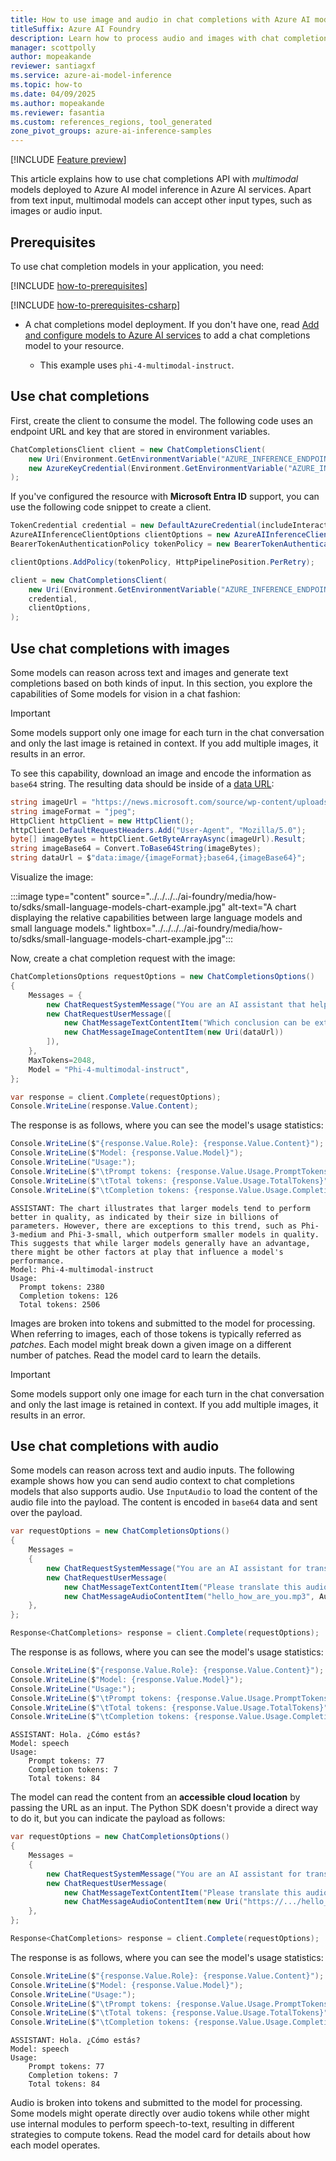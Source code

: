 ```yaml
---
title: How to use image and audio in chat completions with Azure AI model inference
titleSuffix: Azure AI Foundry
description: Learn how to process audio and images with chat completions models with Azure AI model inference
manager: scottpolly
author: mopeakande
reviewer: santiagxf
ms.service: azure-ai-model-inference
ms.topic: how-to
ms.date: 04/09/2025
ms.author: mopeakande
ms.reviewer: fasantia
ms.custom: references_regions, tool_generated
zone_pivot_groups: azure-ai-inference-samples
---
```


[!INCLUDE [Feature preview](~/reusable-content/ce-skilling/azure/includes/ai-studio/includes/feature-preview.md)]

This article explains how to use chat completions API with _multimodal_ models deployed to Azure AI model inference in Azure AI services. Apart from text input, multimodal models can accept other input types, such as images or audio input.

## Prerequisites

To use chat completion models in your application, you need:

[!INCLUDE [how-to-prerequisites](../how-to-prerequisites.md)]

[!INCLUDE [how-to-prerequisites-csharp](../how-to-prerequisites-csharp.md)]

* A chat completions model deployment. If you don't have one, read [Add and configure models to Azure AI services](../../how-to/create-model-deployments.md) to add a chat completions model to your resource.

    * This example uses `phi-4-multimodal-instruct`.

## Use chat completions

First, create the client to consume the model. The following code uses an endpoint URL and key that are stored in environment variables.


```csharp
ChatCompletionsClient client = new ChatCompletionsClient(
    new Uri(Environment.GetEnvironmentVariable("AZURE_INFERENCE_ENDPOINT")),
    new AzureKeyCredential(Environment.GetEnvironmentVariable("AZURE_INFERENCE_CREDENTIAL")),
);
```

If you've configured the resource with **Microsoft Entra ID** support, you can use the following code snippet to create a client.


```csharp
TokenCredential credential = new DefaultAzureCredential(includeInteractiveCredentials: true);
AzureAIInferenceClientOptions clientOptions = new AzureAIInferenceClientOptions();
BearerTokenAuthenticationPolicy tokenPolicy = new BearerTokenAuthenticationPolicy(credential);

clientOptions.AddPolicy(tokenPolicy, HttpPipelinePosition.PerRetry);

client = new ChatCompletionsClient(
    new Uri(Environment.GetEnvironmentVariable("AZURE_INFERENCE_ENDPOINT")),
    credential,
    clientOptions,
);
```

## Use chat completions with images

Some models can reason across text and images and generate text completions based on both kinds of input. In this section, you explore the capabilities of Some models for vision in a chat fashion:

> [!IMPORTANT]
> Some models support only one image for each turn in the chat conversation and only the last image is retained in context. If you add multiple images, it results in an error.

To see this capability, download an image and encode the information as `base64` string. The resulting data should be inside of a [data URL](https://developer.mozilla.org/en-US/docs/Web/HTTP/Basics_of_HTTP/Data_URLs):


```csharp
string imageUrl = "https://news.microsoft.com/source/wp-content/uploads/2024/04/The-Phi-3-small-language-models-with-big-potential-1-1900x1069.jpg";
string imageFormat = "jpeg";
HttpClient httpClient = new HttpClient();
httpClient.DefaultRequestHeaders.Add("User-Agent", "Mozilla/5.0");
byte[] imageBytes = httpClient.GetByteArrayAsync(imageUrl).Result;
string imageBase64 = Convert.ToBase64String(imageBytes);
string dataUrl = $"data:image/{imageFormat};base64,{imageBase64}";
```

Visualize the image:

:::image type="content" source="../../../../ai-foundry/media/how-to/sdks/small-language-models-chart-example.jpg" alt-text="A chart displaying the relative capabilities between large language models and small language models." lightbox="../../../../ai-foundry/media/how-to/sdks/small-language-models-chart-example.jpg":::

Now, create a chat completion request with the image:


```csharp
ChatCompletionsOptions requestOptions = new ChatCompletionsOptions()
{
    Messages = {
        new ChatRequestSystemMessage("You are an AI assistant that helps people find information."),
        new ChatRequestUserMessage([
            new ChatMessageTextContentItem("Which conclusion can be extracted from the following chart?"),
            new ChatMessageImageContentItem(new Uri(dataUrl))
        ]),
    },
    MaxTokens=2048,
    Model = "Phi-4-multimodal-instruct",
};

var response = client.Complete(requestOptions);
Console.WriteLine(response.Value.Content);
```

The response is as follows, where you can see the model's usage statistics:


```csharp
Console.WriteLine($"{response.Value.Role}: {response.Value.Content}");
Console.WriteLine($"Model: {response.Value.Model}");
Console.WriteLine("Usage:");
Console.WriteLine($"\tPrompt tokens: {response.Value.Usage.PromptTokens}");
Console.WriteLine($"\tTotal tokens: {response.Value.Usage.TotalTokens}");
Console.WriteLine($"\tCompletion tokens: {response.Value.Usage.CompletionTokens}");
```

```console
ASSISTANT: The chart illustrates that larger models tend to perform better in quality, as indicated by their size in billions of parameters. However, there are exceptions to this trend, such as Phi-3-medium and Phi-3-small, which outperform smaller models in quality. This suggests that while larger models generally have an advantage, there might be other factors at play that influence a model's performance.
Model: Phi-4-multimodal-instruct
Usage: 
  Prompt tokens: 2380
  Completion tokens: 126
  Total tokens: 2506
```

Images are broken into tokens and submitted to the model for processing. When referring to images, each of those tokens is typically referred as *patches*. Each model might break down a given image on a different number of patches. Read the model card to learn the details.

> [!IMPORTANT]
> Some models support only one image for each turn in the chat conversation and only the last image is retained in context. If you add multiple images, it results in an error.

## Use chat completions with audio

Some models can reason across text and audio inputs. The following example shows how you can send audio context to chat completions models that also supports audio. Use `InputAudio` to load the content of the audio file into the payload. The content is encoded in `base64` data and sent over the payload.

```csharp
var requestOptions = new ChatCompletionsOptions()
{
    Messages =
    {
        new ChatRequestSystemMessage("You are an AI assistant for translating and transcribing audio clips."),
        new ChatRequestUserMessage(
            new ChatMessageTextContentItem("Please translate this audio snippet to spanish."),
            new ChatMessageAudioContentItem("hello_how_are_you.mp3", AudioContentFormat.Mp3),
    },
};

Response<ChatCompletions> response = client.Complete(requestOptions);
```

The response is as follows, where you can see the model's usage statistics:

```csharp
Console.WriteLine($"{response.Value.Role}: {response.Value.Content}");
Console.WriteLine($"Model: {response.Value.Model}");
Console.WriteLine("Usage:");
Console.WriteLine($"\tPrompt tokens: {response.Value.Usage.PromptTokens}");
Console.WriteLine($"\tTotal tokens: {response.Value.Usage.TotalTokens}");
Console.WriteLine($"\tCompletion tokens: {response.Value.Usage.CompletionTokens}");
```

```console
ASSISTANT: Hola. ¿Cómo estás?
Model: speech
Usage:
    Prompt tokens: 77
    Completion tokens: 7
    Total tokens: 84
```

The model can read the content from an **accessible cloud location** by passing the URL as an input. The Python SDK doesn't provide a direct way to do it, but you can indicate the payload as follows:

```csharp
var requestOptions = new ChatCompletionsOptions()
{
    Messages =
    {
        new ChatRequestSystemMessage("You are an AI assistant for translating and transcribing audio clips."),
        new ChatRequestUserMessage(
            new ChatMessageTextContentItem("Please translate this audio snippet to spanish."),
            new ChatMessageAudioContentItem(new Uri("https://.../hello_how_are_you.mp3"))),
    },
};

Response<ChatCompletions> response = client.Complete(requestOptions);
```

The response is as follows, where you can see the model's usage statistics:

```csharp
Console.WriteLine($"{response.Value.Role}: {response.Value.Content}");
Console.WriteLine($"Model: {response.Value.Model}");
Console.WriteLine("Usage:");
Console.WriteLine($"\tPrompt tokens: {response.Value.Usage.PromptTokens}");
Console.WriteLine($"\tTotal tokens: {response.Value.Usage.TotalTokens}");
Console.WriteLine($"\tCompletion tokens: {response.Value.Usage.CompletionTokens}");
```

```console
ASSISTANT: Hola. ¿Cómo estás?
Model: speech
Usage:
    Prompt tokens: 77
    Completion tokens: 7
    Total tokens: 84
```

Audio is broken into tokens and submitted to the model for processing. Some models might operate directly over audio tokens while other might use internal modules to perform speech-to-text, resulting in different strategies to compute tokens. Read the model card for details about how each model operates.
